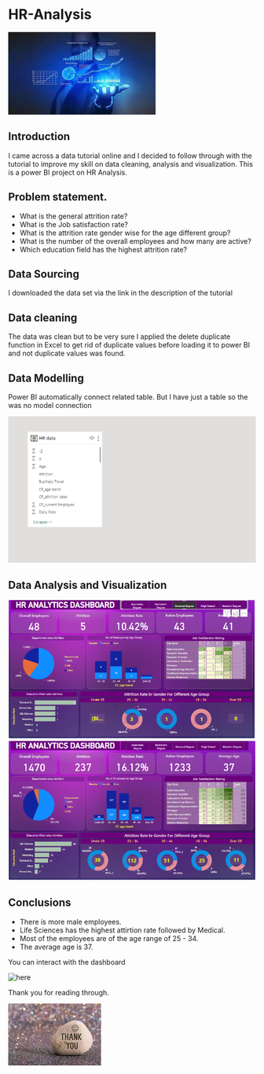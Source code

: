 # HR-Analysis
![](Introduction.jpg)
## Introduction 
I came across a data tutorial online and I decided to follow through with the tutorial to improve my skill on data cleaning, analysis and visualization. This is a power BI project on HR Analysis.

## Problem statement.
-	What is the general attrition rate?
-	What is the Job satisfaction rate?
-	What is the attrition rate gender wise for the age different group?
-	What is the number of the overall employees and how many are active?
-	Which education field has the highest attrition rate?

## Data Sourcing
I downloaded the data set via the link in the description of the tutorial 

## Data cleaning 
The data was clean but to be very sure I applied the delete duplicate function in Excel to get rid of duplicate values before loading it to power BI and not duplicate values was found.

## Data Modelling 
Power BI automatically connect related table. But I have just a table so the was no model connection 

![](Data_Modelling.PNG)

## Data Analysis and Visualization
![](Visualization1.PNG)
![](Visualization2.PNG)

## Conclusions
- There is more male employees.
- Life Sciences has the highest attirtion rate followed by Medical.
- Most of the employees are of the age range of 25 - 34.
- The average age is 37.
  
You can interact with the dashboard 

![here]((https://github.com/Ayandayoola/HR-Analysis/blob/main/HR_Analytics.pbix)https://github.com/Ayandayoola/HR-Analysis/blob/main/HR_Analytics.pbix)

Thank you for reading through.

![](Thanks.jpg)
